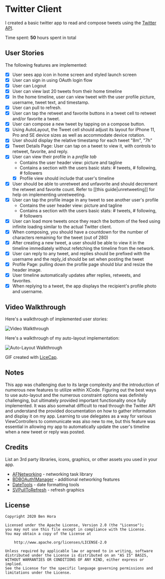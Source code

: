 # Twitter Client

I created a basic twitter app to read and compose tweets using the [Twitter API](https://apps.twitter.com/).

Time spent: **50** hours spent in total

## User Stories

The following features are implemented:

- [x] User sees app icon in home screen and styled launch screen
- [x] User can sign in using OAuth login flow
- [x] User can Logout
- [x] User can view last 20 tweets from their home timeline
- [x] In the home timeline, user can view tweet with the user profile picture, username, tweet text, and timestamp.
- [x] User can pull to refresh.
- [x] User can tap the retweet and favorite buttons in a tweet cell to retweet and/or favorite a tweet.
- [x] User can compose a new tweet by tapping on a compose button.
- [x] Using AutoLayout, the Tweet cell should adjust its layout for iPhone 11, Pro and SE device sizes as well as accommodate device rotation.
- [x] User should display the relative timestamp for each tweet "8m", "7h"
- [x] Tweet Details Page: User can tap on a tweet to view it, with controls to retweet, favorite, and reply.
- [x] User can view their profile in a *profile tab*
  - Contains the user header view: picture and tagline
  - Contains a section with the users basic stats: # tweets, # following, # followers
  - [x] Profile view should include that user's timeline
- [x] User should be able to unretweet and unfavorite and should decrement the retweet and favorite count. Refer to [[this guide|unretweeting]] for help on implementing unretweeting.
- [x] User can tap the profile image in any tweet to see another user's profile
  - Contains the user header view: picture and tagline
  - Contains a section with the users basic stats: # tweets, # following, # followers
- [x] User can load more tweets once they reach the bottom of the feed using infinite loading similar to the actual Twitter client.
- [x] When composing, you should have a countdown for the number of characters remaining for the tweet (out of 280)
- [x] After creating a new tweet, a user should be able to view it in the timeline immediately without refetching the timeline from the network.
- [x] User can reply to any tweet, and replies should be prefixed with the username and the reply_id should be set when posting the tweet
- [x] Profile Page: pulling down the profile page should blur and resize the header image.
- [x] User timeline automatically updates after replies, retweets, and favorites.
- [x] When replying to a tweet, the app displays the recipient's profile photo and username.

## Video Walkthrough

Here's a walkthrough of implemented user stories:

<img src='https://media.giphy.com/media/KDVOZk4o9LegGVwl8T/giphy.gif' title='Video Walkthrough' width='' alt='Video Walkthrough' />

Here's a walkthrough of my auto-layout implementation:

<img src='https://media.giphy.com/media/XGln7VPe5Sd5F6AD14/giphy.gif' title='Auto-Layout Walkthrough' width='' alt='Auto-Layout Walkthrough' />

GIF created with [LiceCap](http://www.cockos.com/licecap/).

## Notes

This app was challenging due to its large complexity and the introduction of numerous new features to utilize within XCode. Figuring out the best ways to use auto-layout and the numerous constraint options was definitely challenging, but ultimately provided important functionality once fully implemented. It was also somwhat difficult to read through the Twitter API and understand the provided documentation on how to gather information and display it on my app. Learning to use delegates as a way for various ViewControllers to communicate was also new to me, but this feature was essential in allowing my app to automatically update the user's timeline when a new tweet or reply was posted.

## Credits

List an 3rd party libraries, icons, graphics, or other assets you used in your app.

- [AFNetworking](https://github.com/AFNetworking/AFNetworking) - networking task library
- [BDBOAuth1Manager](https://github.com/bdbergeron/BDBOAuth1Manager) - additional networking features
- [DateTools](https://github.com/MatthewYork/DateTools) - date formatting tools
- [SVPullToRefresh](https://github.com/samvermette/SVPullToRefresh) - refresh graphics

## License

    Copyright 2020 Ben Hora

    Licensed under the Apache License, Version 2.0 (the "License");
    you may not use this file except in compliance with the License.
    You may obtain a copy of the License at

        http://www.apache.org/licenses/LICENSE-2.0

    Unless required by applicable law or agreed to in writing, software
    distributed under the License is distributed on an "AS IS" BASIS,
    WITHOUT WARRANTIES OR CONDITIONS OF ANY KIND, either express or implied.
    See the License for the specific language governing permissions and
    limitations under the License.
